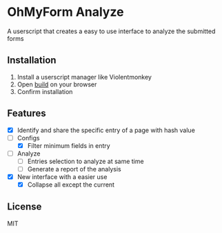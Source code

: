 # OhMyForm Analyze

A userscript that creates a easy to use interface to analyze the submitted forms

## Installation

1. Install a userscript manager like Violentmonkey
2. Open [build](https://git.ozzuu.com/thisago/ohMyForm_analyze/raw/branch/master/build/ohMyForm_analyze.user.js) on your browser
3. Confirm installation
## Features

- [x] Identify and share the specific entry of a page with hash value
- [ ] Configs
  - [x] Filter minimum fields in entry
- [ ] Analyze
  - [ ] Entries selection to analyze at same time
  - [ ] Generate a report of the analysis
- [x] New interface with a easier use
  - [x] Collapse all except the current

## License

MIT
